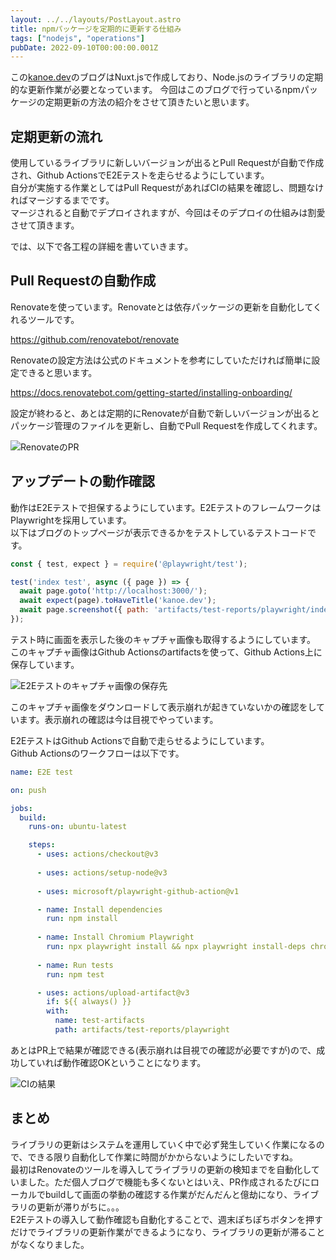 ```yaml
---
layout: ../../layouts/PostLayout.astro
title: npmパッケージを定期的に更新する仕組み
tags: ["nodejs", "operations"]
pubDate: 2022-09-10T00:00:00.001Z
---
```


この<a href="https://kanoe.dev/" target="_blank">kanoe.dev</a>のブログはNuxt.jsで作成しており、Node.jsのライブラリの定期的な更新作業が必要となっています。
今回はこのブログで行っているnpmパッケージの定期更新の方法の紹介をさせて頂きたいと思います。

## 定期更新の流れ

使用しているライブラリに新しいバージョンが出るとPull Requestが自動で作成され、Github ActionsでE2Eテストを走らせるようにしています。  
自分が実施する作業としてはPull RequestがあればCIの結果を確認し、問題なければマージするまでです。  
マージされると自動でデプロイされますが、今回はそのデプロイの仕組みは割愛させて頂きます。

では、以下で各工程の詳細を書いていきます。

## Pull Requestの自動作成

Renovateを使っています。Renovateとは依存パッケージの更新を自動化してくれるツールです。

https://github.com/renovatebot/renovate

Renovateの設定方法は公式のドキュメントを参考にしていただければ簡単に設定できると思います。

https://docs.renovatebot.com/getting-started/installing-onboarding/

設定が終わると、あとは定期的にRenovateが自動で新しいバージョンが出るとパッケージ管理のファイルを更新し、自動でPull Requestを作成してくれます。  

![RenovateのPR](/assets/images/posts/renovate-pr.png)

## アップデートの動作確認

動作はE2Eテストで担保するようにしています。E2EテストのフレームワークはPlaywrightを採用しています。  
以下はブログのトップページが表示できるかをテストしているテストコードです。

```javascript
const { test, expect } = require('@playwright/test');

test('index test', async ({ page }) => {
  await page.goto('http://localhost:3000/');
  await expect(page).toHaveTitle('kanoe.dev');
  await page.screenshot({ path: 'artifacts/test-reports/playwright/index.png', fullPage: true });
});
```

テスト時に画面を表示した後のキャプチャ画像も取得するようにしています。
このキャプチャ画像はGithub Actionsのartifactsを使って、Github Actions上に保存しています。

![E2Eテストのキャプチャ画像の保存先](/assets/images/posts/e2etest-capture.png)

このキャプチャ画像をダウンロードして表示崩れが起きていないかの確認をしています。表示崩れの確認は今は目視でやっています。

E2EテストはGithub Actionsで自動で走らせるようにしています。  
Github Actionsのワークフローは以下です。

```yaml
name: E2E test

on: push

jobs:
  build:
    runs-on: ubuntu-latest

    steps:
      - uses: actions/checkout@v3
      
      - uses: actions/setup-node@v3
      
      - uses: microsoft/playwright-github-action@v1

      - name: Install dependencies
        run: npm install
      
      - name: Install Chromium Playwright
        run: npx playwright install && npx playwright install-deps chromium
      
      - name: Run tests
        run: npm test

      - uses: actions/upload-artifact@v3
        if: ${{ always() }}
        with:
          name: test-artifacts
          path: artifacts/test-reports/playwright
```

あとはPR上で結果が確認できる(表示崩れは目視での確認が必要ですが)ので、成功していれば動作確認OKということになります。

![CIの結果](/assets/images/posts/ci-result.png)

## まとめ
ライブラリの更新はシステムを運用していく中で必ず発生していく作業になるので、できる限り自動化して作業に時間がかからないようにしたいですね。  
最初はRenovateのツールを導入してライブラリの更新の検知までを自動化していました。ただ個人ブログで機能も多くないとはいえ、PR作成されるたびにローカルでbuildして画面の挙動の確認する作業がだんだんと億劫になり、ライブラリの更新が滞りがちに。。。  
E2Eテストの導入して動作確認も自動化することで、週末ぽちぽちボタンを押すだけでライブラリの更新作業ができるようになり、ライブラリの更新が滞ることがなくなりました。
